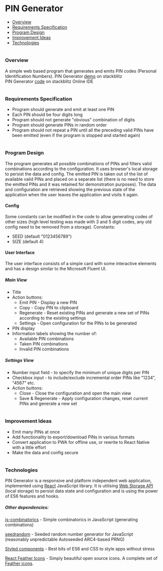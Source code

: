  # PIN Generator
 
 - [Overview](#overview)
 - [Requirements Specification](#requirements)
 - [Program Design](#design)
 - [Improvement Ideas](#improvement)
 - [Technologies](#technology)
#

### <div id="overview">Overview</div>
A simple web based program that generates and emits PIN codes (Personal Identification
Numbers).
PIN Generator [demo](https://pintest.stackblitz.io/) on stackblitz  
PIN Generator [code](https://stackblitz.com/edit/pintest) on stackblitz Online IDE
#

### <div id="requirements">Requirements Specification</div>

 - Program should generate and emit at least one PIN
 - Each PIN should be four digits long
 - Program should not generate "obvious" combination of digits
 - Program should generate PINs in random order
 - Program should not repeat a PIN until all the preceding valid PINs have been
emitted (even if the program is stopped and started again)
#

### <div id="design">Program Design</div>

The program generates all possible combinations of PINs and filters valid combinations according to the configuration. It uses browser's local storage to persist the data and config. The emitted PIN is taken out of the list of available valid PINs and placed on a separate list (there is no need to store the emitted PINs and it was retained for demonstration purposes). The data and configuration are retrieved showing the previous state of the application when the user leaves the application and visits it again.

#### Config
Some constants can be modified in the code to allow generating codes of other sizes (high level testing was made with 3 and 5 digit codes, any old config need to be removed from a storage).
Constants:

 - SEED (default "0123456789")
 - SIZE (default 4)

#### User Interface
The user interface consists of a simple card with some interactive elements and has a design similar to the Microsoft Fluent UI.

##### Main View
 - Title
 - Action buttons:
	 - Emit PIN - Display a new PIN
	 - Copy - Copy PIN to clipboard
	 - Regenerate - Reset existing PINs and generate a new set of PINs according to the existing settings
	 - Settings - Open configuration for the PINs to be generated
 - PIN display
 - Information labels showing the number of:
	 - Available PIN combinations
	 - Taken PIN combinations
	 - Invalid PIN combinations
##### Settings View
 - Number input field - to specify the minimum of unique digits per PIN
 - Checkbox input - to include/exclude incremental order PINs like "1234", "4567" etc.
 - Action buttons:
	 - Close - Close the configuration and open the main view
	 - Save & Regenerate - Apply configuration changes, reset current PINs and generate a new set
#


### <div id="improvement">Improvement Ideas</div>

 - Emit many PINs at once
 - Add functionality to export/download PINs in various formats
 - Convert application to PWA for offline use, or rewrite to React Native with a little effort
 - Make the data and config secure
#

### <div id="technology">Technologies</div>

PIN Generator is a responsive and platform independent web application, implemented using [React](https://reactjs.org/) JavaScript library. It is utilising [Web Storage API](https://developer.mozilla.org/en-US/docs/Web/API/Web_Storage_API) (local storage) to persist data state and configuration and is using the power of ES6 features and hooks.
##### Other dependencies:
[js-combinatorics](https://github.com/dankogai/js-combinatorics) - Simple combinatorics in JavaScript (generating combinations)

[seedrandom](https://github.com/davidbau/seedrandom) - Seeded random number generator for JavaScript (reasonably unpredictable Autoseeded ARC4-based PRNG)

[Styled components](https://styled-components.com/) - Best bits of ES6 and CSS to style apps without stress

[React Feather Icons](https://github.com/feathericons/react-feather) - Simply beautiful open source icons. A complete set of [Feather icons](https://feathericons.com/).

